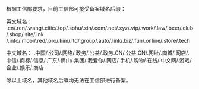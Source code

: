 根据工信部要求，目前工信部可接受备案域名后缀：

英文域名：
.cn/.ren/.wang/.citic/.top/.sohu/.xin/.com/.net/.xyz/.vip/.work/.law/.beer/.club/.shop/.site/.ink /.info/.mobi/.red/.pro/.kim/.ltd/.group/.auto/.link/.biz/.fun/.online/.store/.tech

中文域名：
.中国/.公司/.网络/.政务/.公益/.政务.CN/.公益.CN/.网址/.商城/.网店/.中信/.商标/.信息/.广东/.佛山/.集团/.我爱你/.网店/.手机/.购物/.在线/.中文网/.游戏/.企业/.娱乐/.商店

除以上域名，其他域名后缀均无法在工信部进行备案。
